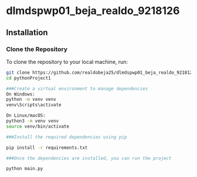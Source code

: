 # dlmdspwp01_beja_realdo_9218126

## Installation

### Clone the Repository

To clone the repository to your local machine, run:

```bash
git clone https://github.com/realdobeja25/dlmdspwp01_beja_realdo_9218126.git
cd pythonProject1

###Create a virtual environment to manage dependencies
On Windows:
python -m venv venv
venv\Scripts\activate

On Linux/macOS:
python3 -m venv venv
source venv/bin/activate

###Install the required dependencies using pip

pip install -r requirements.txt

###Once the dependencies are installed, you can run the project

python main.py
